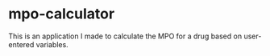 
# mpo-calculator

This is an application I made to calculate the MPO for a drug based on user-entered variables.

